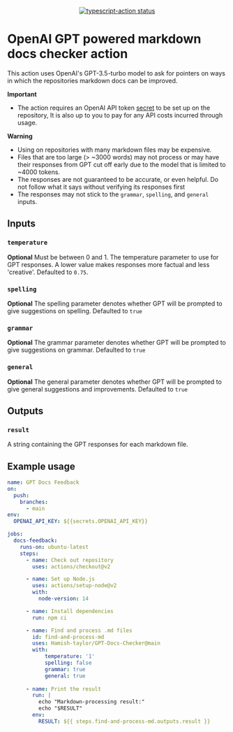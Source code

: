 <p align="center">
  <a href="https://github.com/actions/typescript-action/actions"><img alt="typescript-action status" src="https://github.com/actions/typescript-action/workflows/build-test/badge.svg"></a>
</p>

# OpenAI GPT powered markdown docs checker action

This action uses OpenAI's GPT-3.5-turbo model to ask for pointers on ways in which the repositories markdown docs can be improved.

**Important**
- The action requires an OpenAI API token [secret](https://docs.github.com/en/actions/security-guides/encrypted-secrets) to be set up on the repository, It is also up to you to pay for any API costs incurred through usage.  

**Warning** 
- Using on repositories with many markdown files may be expensive.
- Files that are too large (> ~3000 words) may not process or may have their responses from GPT cut off early due to the model that is limited to ~4000 tokens.  
- The responses are not guaranteed to be accurate, or even helpful. Do not follow what it says without verifying its responses first
- The responses may not stick to the `grammar`, `spelling`, and `general` inputs. 

## Inputs

### `temperature`
**Optional** Must be between 0 and 1. The temperature parameter to use for GPT responses. A lower value makes responses more factual and less 'creative'. Defaulted to `0.75`. 

### `spelling`
**Optional** The spelling parameter denotes whether GPT will be prompted to give suggestions on spelling. Defaulted to `true`

### `grammar`
**Optional** The grammar parameter denotes whether GPT will be prompted to give suggestions on grammar. Defaulted to `true`

### `general`
**Optional** The general parameter denotes whether GPT will be prompted to give general suggestions and improvements. Defaulted to `true`

## Outputs

### `result`
A string containing the GPT responses for each markdown file.

## Example usage

```yaml
name: GPT Docs Feedback
on:
  push:
    branches:
      - main
env:
  OPENAI_API_KEY: ${{secrets.OPENAI_API_KEY}}

jobs:
  docs-feedback:
    runs-on: ubuntu-latest
    steps:
      - name: Check out repository
        uses: actions/checkout@v2

      - name: Set up Node.js
        uses: actions/setup-node@v2
        with:
          node-version: 14

      - name: Install dependencies
        run: npm ci

      - name: Find and process .md files
        id: find-and-process-md
        uses: Hamish-taylor/GPT-Docs-Checker@main
        with:
            temperature: '1'
            spelling: false
            grammar: true
            general: true
               
      - name: Print the result
        run: |
          echo "Markdown-processing result:"
          echo "$RESULT"
        env:
          RESULT: ${{ steps.find-and-process-md.outputs.result }}
```
